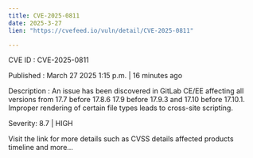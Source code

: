 ```yaml
---
title: CVE-2025-0811
date: 2025-3-27
lien: "https://cvefeed.io/vuln/detail/CVE-2025-0811"

---
```


CVE ID : CVE-2025-0811

Published :  March 27
2025
1:15 p.m. | 16 minutes ago

Description : An issue has been discovered in GitLab CE/EE affecting all versions from 17.7 before 17.8.6
17.9 before 17.9.3
and 17.10 before 17.10.1. Improper rendering of certain file types leads to cross-site scripting.

Severity: 8.7 | HIGH

Visit the link for more details
such as CVSS details
affected products
timeline
and more...
